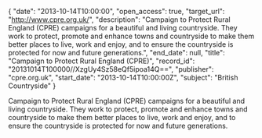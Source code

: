 {
  "date": "2013-10-14T10:00:00", 
  "open_access": true, 
  "target_url": "http://www.cpre.org.uk/", 
  "description": "Campaign to Protect Rural England (CPRE) campaigns for a beautiful and living countryside. They work to protect, promote and enhance  towns and countryside to make them better places to live, work and enjoy, and to ensure the countryside is protected for now and future generations.", 
  "end_date": null, 
  "title": "Campaign to Protect Rural England (CPRE)", 
  "record_id": "20131014T100000//XzgUy4Sz58eQf5ipoa14Q==", 
  "publisher": "cpre.org.uk", 
  "start_date": "2013-10-14T10:00:00Z", 
  "subject": "British Countryside"
}

Campaign to Protect Rural England (CPRE) campaigns for a beautiful and living countryside. They work to protect, promote and enhance  towns and countryside to make them better places to live, work and enjoy, and to ensure the countryside is protected for now and future generations.
